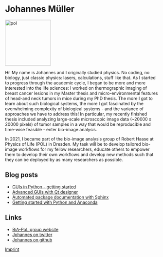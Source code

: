 # Johannes Müller

<img src="../images/johannes_mueller.jpg" alt="pol" width="150"/>

Hi! My name is Johannes and I originally studied physics. No coding, no biology, just classic physics: lasers, calculations, stuff like that.
As I started to progress through the academic cycle, I began to be more and more interested into the life sciences: I worked on thermographic imaging of breast
cancer lesions in my Master thesis and micro-environmental features of head-and neck tumors in mice during my PhD thesis.
The more I got to learn about such biological systems, the more I got fascinated by the overwhelming complexity of biological systems - and the variance of approaches we have to address this!
In particular, my recently finished thesis included analyzing large-scale microscopic image data (~20000 x 20000 pixels) of tumor samples in a way that
would be reproducible and time-wise feasible - enter bio-image analysis.

In 2021, I became part of the bio-image analysis group of Robert Haase at Physics of Life (POL) in Dresden. My task will be to develop tailored bio-image workflows for my fellow researchers,
educate others to empower them to develop their own workflows and develop new methods such that they can be deployed by as many researchers as possible.

## Blog posts
* [GUIs in Python - getting started](entry_user_inter/Readme.md)
* [Advanced GUIs with Qt designer](entry_user_interf2/Readme.md)
* [Automated package documentation with Sphinx](entry_sphinx/Readme.md)
* [Getting started with Python and Anaconda](anaconda_getting_started/Readme.md)

## Links
* [BiA-PoL group website](https://physics-of-life.tu-dresden.de/en/research/technology-development-groups/bio-image-analysis)
* [Johannes on twitter](https://twitter.com/jm_mightypirate)
* [Johannes on github](https://github.com/jo-mueller)

[Imprint](https://biapol.github.io/blog/imprint)
